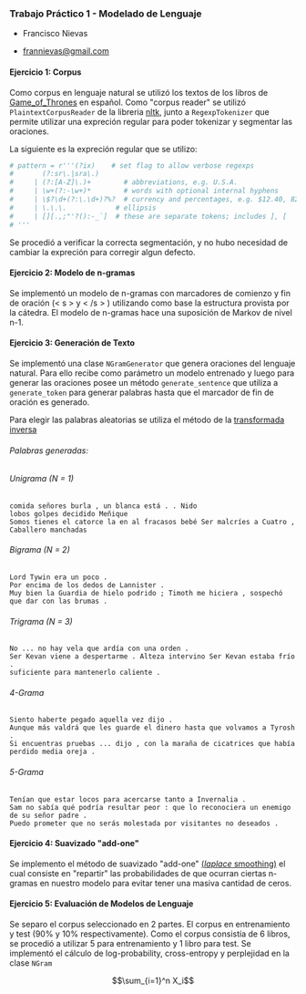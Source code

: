 ### Trabajo Práctico 1 - Modelado de Lenguaje

- Francisco Nievas
* frannievas@gmail.com

#### Ejercicio 1: Corpus

Como corpus en lenguaje natural se utilizó los textos de los libros de [Game_of_Thrones](https://en.wikipedia.org/wiki/Game_of_Thrones) en español.
Como "corpus reader" se utilizó `PlaintextCorpusReader` de la libreria [nltk](http://www.nltk.org/_modules/nltk/corpus/reader/plaintext.html), junto a `RegexpTokenizer` que permite utilizar una expreción regular para poder tokenizar y segmentar las oraciones.

La siguiente es la expreción regular que se utilizo:
```python
# pattern = r'''(?ix)    # set flag to allow verbose regexps
#       (?:sr\.|sra\.)
#     | (?:[A-Z]\.)+        # abbreviations, e.g. U.S.A.
#     | \w+(?:-\w+)*        # words with optional internal hyphens
#     | \$?\d+(?:\.\d+)?%?  # currency and percentages, e.g. $12.40, 82%
#     | \.\.\.            # ellipsis
#     | [][.,;"'?():-_`]  # these are separate tokens; includes ], [
# '''
```
Se procedió a verificar la correcta segmentación, y no hubo necesidad de cambiar la expreción para corregir algun defecto.

#### Ejercicio 2: Modelo de n-gramas

Se implementó un modelo de n-gramas con marcadores de comienzo y fin de oración (< s > y < /s > ) utilizando como base la estructura provista por la cátedra.
El modelo de n-gramas hace una suposición de Markov de nivel n-1.

#### Ejercicio 3: Generación de Texto

Se implementó una clase `NGramGenerator` que genera oraciones del lenguaje natural. Para ello recibe como parámetro un modelo entrenado y luego para generar las oraciones posee un método `generate_sentence` que utiliza a `generate_token` para generar palabras hasta que el marcador de fin de oración es generado.

Para elegir las palabras aleatorias se utiliza el método de la [transformada inversa](https://en.wikipedia.org/wiki/Inverse_transform_sampling)


###### Palabras generadas:

###### Unigrama (N = 1)
```
comida señores burla , un blanca está . . Nido
lobos golpes decidido Meñique
Somos tienes el catorce la en al fracasos bebé Ser malcríes a Cuatro , Caballero manchadas
```
###### Bigrama (N = 2)
```
Lord Tywin era un poco .
Por encima de los dedos de Lannister .
Muy bien la Guardia de hielo podrido ; Timoth me hiciera , sospechó que dar con las brumas .

```

###### Trigrama (N = 3)
```
No ... no hay vela que ardía con una orden .
Ser Kevan viene a despertarme . Alteza intervino Ser Kevan estaba frío .
suficiente para mantenerlo caliente .

```

###### 4-Grama
```
Siento haberte pegado aquella vez dijo .
Aunque más valdrá que les guarde el dinero hasta que volvamos a Tyrosh .
Si encuentras pruebas ... dijo , con la maraña de cicatrices que había perdido media oreja .
```
###### 5-Grama
```
Tenían que estar locos para acercarse tanto a Invernalia .
Sam no sabía qué podría resultar peor : que lo reconociera un enemigo de su señor padre .
Puedo prometer que no serás molestada por visitantes no deseados .

```

#### Ejercicio 4: Suavizado "add-one"

Se implemento el método de suavizado "add-one" [(*laplace* smoothing)](https://en.wikipedia.org/wiki/Additive_smoothing) el cual consiste en "repartir" las probabilidades de que ocurran ciertas n-gramas en nuestro modelo para evitar tener una masiva cantidad de ceros.


#### Ejercicio 5: Evaluación de Modelos de Lenguaje

Se separo el corpus seleccionado en 2 partes. El corpus en entrenamiento y test (90% y 10% respectivamente). Como el corpus consistía de 6 libros, se procedió a utilizar 5 para entrenamiento y 1 libro para test.
Se implementó el cálculo de log-probability, cross-entropy y perplejidad en la clase `NGram`

$$\sum_{i=1}^n X_i$$
